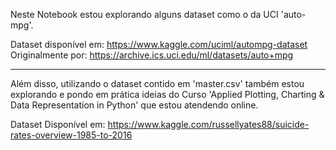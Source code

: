 Neste Notebook estou explorando alguns dataset como o da UCI 'auto-mpg'.

Dataset disponível em: https://www.kaggle.com/uciml/autompg-dataset
Originalmente por: https://archive.ics.uci.edu/ml/datasets/auto+mpg

-----

Além disso, utilizando o dataset contido em 'master.csv' também estou explorando e pondo em prática ideias do Curso 
'Applied Plotting, Charting & Data Representation in Python' que estou atendendo online.

Dataset Disponível em: https://www.kaggle.com/russellyates88/suicide-rates-overview-1985-to-2016
